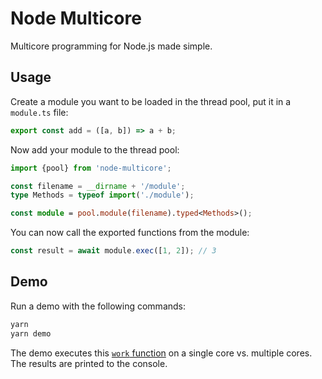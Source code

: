 # Node Multicore

Multicore programming for Node.js made simple.


## Usage

Create a module you want to be loaded in the thread pool, put it in a `module.ts` file:

```ts
export const add = ([a, b]) => a + b;
```

Now add your module to the thread pool:

```ts
import {pool} from 'node-multicore';

const filename = __dirname + '/module';
type Methods = typeof import('./module');

const module = pool.module(filename).typed<Methods>();
```

You can now call the exported functions from the module:

```ts
const result = await module.exec([1, 2]); // 3
```


## Demo

Run a demo with the following commands:

```bash
yarn
yarn demo
```

The demo executes this [`work` function](demo/module.js) on a single core vs.
multiple cores. The results are printed to the console.
